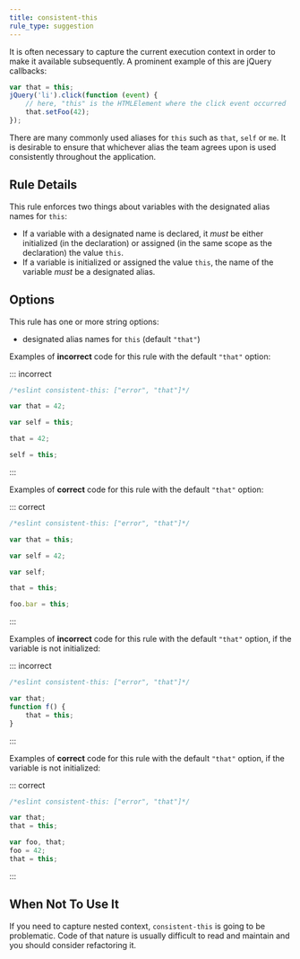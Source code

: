```yaml
---
title: consistent-this
rule_type: suggestion
---
```


It is often necessary to capture the current execution context in order to make it available subsequently. A prominent example of this are jQuery callbacks:

```js
var that = this;
jQuery('li').click(function (event) {
    // here, "this" is the HTMLElement where the click event occurred
    that.setFoo(42);
});
```

There are many commonly used aliases for `this` such as `that`, `self` or `me`. It is desirable to ensure that whichever alias the team agrees upon is used consistently throughout the application.

## Rule Details

This rule enforces two things about variables with the designated alias names for `this`:

*   If a variable with a designated name is declared, it _must_ be either initialized (in the declaration) or assigned (in the same scope as the declaration) the value `this`.
*   If a variable is initialized or assigned the value `this`, the name of the variable _must_ be a designated alias.

## Options

This rule has one or more string options:

*   designated alias names for `this` (default `"that"`)

Examples of **incorrect** code for this rule with the default `"that"` option:

::: incorrect

```js
/*eslint consistent-this: ["error", "that"]*/

var that = 42;

var self = this;

that = 42;

self = this;
```

:::

Examples of **correct** code for this rule with the default `"that"` option:

::: correct

```js
/*eslint consistent-this: ["error", "that"]*/

var that = this;

var self = 42;

var self;

that = this;

foo.bar = this;
```

:::

Examples of **incorrect** code for this rule with the default `"that"` option, if the variable is not initialized:

::: incorrect

```js
/*eslint consistent-this: ["error", "that"]*/

var that;
function f() {
    that = this;
}
```

:::

Examples of **correct** code for this rule with the default `"that"` option, if the variable is not initialized:

::: correct

```js
/*eslint consistent-this: ["error", "that"]*/

var that;
that = this;

var foo, that;
foo = 42;
that = this;
```

:::

## When Not To Use It

If you need to capture nested context, `consistent-this` is going to be problematic. Code of that nature is usually difficult to read and maintain and you should consider refactoring it.
